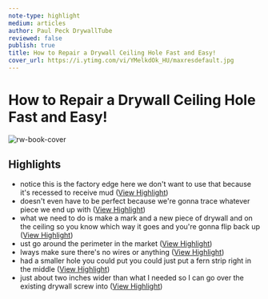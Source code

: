 ```yaml
---
note-type: highlight
medium: articles
author: Paul Peck DrywallTube
reviewed: false
publish: true
title: How to Repair a Drywall Ceiling Hole Fast and Easy!
cover_url: https://i.ytimg.com/vi/YMelkdOk_HU/maxresdefault.jpg
---
```

# How to Repair a Drywall Ceiling Hole Fast and Easy!

![rw-book-cover](https://i.ytimg.com/vi/YMelkdOk_HU/maxresdefault.jpg)

## Highlights
- notice this is the factory edge here we don't want to use that because it's recessed to receive mud ([View Highlight](https://read.readwise.io/read/01j9zjk43wpa7qs8bcyvcczayx))
- doesn't even have to be perfect because we're gonna trace whatever piece we end up with ([View Highlight](https://read.readwise.io/read/01j9zjmdvdfd3qb4eaekxe879f))
- what we need to do is make a mark and a new piece of drywall and on the ceiling so you know which way it goes and you're gonna flip back up ([View Highlight](https://read.readwise.io/read/01j9zjnh6fn8p0faw79dhnzrfs))
- ust go around the perimeter in the market ([View Highlight](https://read.readwise.io/read/01j9zjnt2n8022rq76j7t6s6wx))
- lways make sure there's no wires or anything ([View Highlight](https://read.readwise.io/read/01j9zjqfph1cwvph88ak6860am))
- had a smaller hole you could put you could just put a fern strip right in the middle ([View Highlight](https://read.readwise.io/read/01j9zjr2n9h02fh0n0srkfhheq))
- just about two inches wider than what I needed so I can go over the existing drywall screw into ([View Highlight](https://read.readwise.io/read/01j9zjrdw6bsa9g1gceqct676b))

